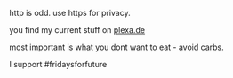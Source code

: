 

http is odd. 
use https for privacy.

you find my current stuff on <a href="https://plexa.de">plexa.de</a>

most important is what you dont want to eat - avoid carbs. 


I support #fridaysforfuture
